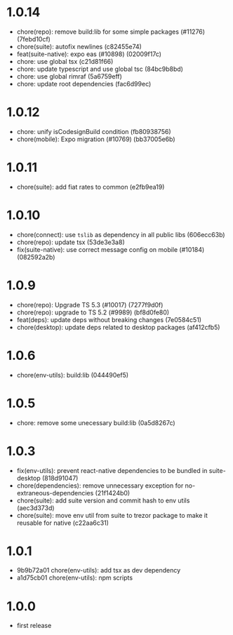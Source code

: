 # 1.0.14

-   chore(repo): remove build:lib for some simple packages (#11276) (7febd10cf)
-   chore(suite): autofix newlines (c82455e74)
-   feat(suite-native): expo eas (#10898) (02009f17c)
-   chore: use global tsx (c21d81f66)
-   chore: update typescript and use global tsc (84bc9b8bd)
-   chore: use global rimraf (5a6759eff)
-   chore: update root dependencies (fac6d99ec)

# 1.0.12

-   chore: unify isCodesignBuild condition (fb80938756)
-   chore(mobile): Expo migration (#10769) (bb37005e6b)

# 1.0.11

-   chore(suite): add fiat rates to common (e2fb9ea19)

# 1.0.10

-   chore(connect): use `tslib` as dependency in all public libs (606ecc63b)
-   chore(repo): update tsx (53de3e3a8)
-   fix(suite-native): use correct message config on mobile (#10184) (082592a2b)

# 1.0.9

-   chore(repo): Upgrade TS 5.3 (#10017) (7277f9d0f)
-   chore(repo): upgrade to TS 5.2 (#9989) (bf8d0fe80)
-   feat(deps): update deps without breaking changes (7e0584c51)
-   chore(desktop): update deps related to desktop packages (af412cfb5)

# 1.0.6

-   chore(env-utils): build:lib (044490ef5)

# 1.0.5

-   chore: remove some unecessary build:lib (0a5d8267c)

# 1.0.3

-   fix(env-utils): prevent react-native dependencies to be bundled in suite-desktop (818d91047)
-   chore(dependencies): remove unnecessary exception for no-extraneous-dependencies (21f1424b0)
-   chore(suite): add suite version and commit hash to env utils (aec3d373d)
-   chore(suite): move env util from suite to trezor package to make it reusable for native (c22aa6c31)

# 1.0.1

-   9b9b72a01 chore(env-utils): add tsx as dev dependency
-   a1d75cb01 chore(env-utils): npm scripts

# 1.0.0

-   first release
